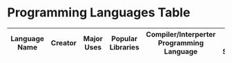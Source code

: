 # Programming Languages Table

| Language Name | Creator | Major Uses | Popular Libraries | Compiler/Interperter Programming Language | Jobs and Salaries |
| ------------- | ------- | ---------- | ----------------- | ----------------------------------------- | ----------------- |
